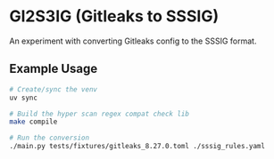 # Gl2S3IG (Gitleaks to SSSIG)

An experiment with converting Gitleaks config to the SSSIG format.

## Example Usage

```sh
# Create/sync the venv
uv sync

# Build the hyper scan regex compat check lib
make compile

# Run the conversion
./main.py tests/fixtures/gitleaks_8.27.0.toml ./sssig_rules.yaml
```
